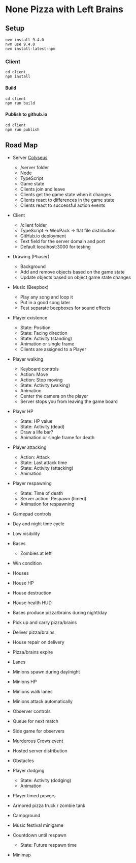# None Pizza with Left Brains

## Setup

```
nvm install 9.4.0
nvm use 9.4.0
nvm install-latest-npm
```

### Client

```
cd client
npm install
```

#### Build

```
cd client
npm run build
```

#### Publish to github.io

```
cd client
npm run publish
```

## Road Map

- Server [Colyseus](http://gamestd.io/colyseus/)
	- /server folder
	- Node
	- TypeScript
	- Game state
	- Clients join and leave
	- Clients get the game state when it changes
	- Clients react to differences in the game state
	- Clients react to successful action events

- Client
	- /client folder
	- TypeScript -> WebPack -> flat file distribution
	- GitHub.io deployment
	- Text field for the server domain and port
	- Default localhost:3000 for testing

- Drawing (Phaser)
	- Background
	- Add and remove objects based on the game state
	- Update objects based on object game state changes

- Music (Beepbox)
	- Play any song and loop it
	- Put in a good song later
	- Test separate beepboxes for sound effects

- Player existence
	- State: Position
	- State: Facing direction
	- State: Activity (standing)
	- Animation or single frame
	- Clients are assigned to a Player
- Player walking
	- Keyboard controls
	- Action: Move
	- Action: Stop moving
	- State: Activity (walking)
	- Animation
	- Center the camera on the player
	- Server stops you from leaving the game board
- Player HP
	- State: HP value
	- State: Activity (dead)
	- Draw a life bar?
	- Animation or single frame for death
- Player attacking
	- Action: Attack
	- State: Last attack time
	- State: Activity (attacking)
	- Animation
- Player respawning
	- State: Time of death
	- Server action: Respawn (timed)
	- Animation for respawning

- Gamepad controls

- Day and night time cycle
- Low visibility

- Bases
	- Zombies at left
- Win condition

- Houses
- House HP
- House destruction
- House health HUD

- Bases produce pizza/brains during night/day
- Pick up and carry pizza/brains
- Deliver pizza/brains
- House repair on delivery
- Pizza/brains expire

- Lanes
- Minions spawn during day/night
- Minions HP
- Minions walk lanes
- Minions attack automatically

- Observer controls
- Queue for next match
- Side game for observers
- Murderous Crows event

- Hosted server distribution

- Obstacles
- Player dodging
	- State: Activity (dodging)
	- Animation
- Player timed powers
- Armored pizza truck / zombie tank
- Campground
- Music festival minigame
- Countdown until respawn
	- State: Future respawn time
- Minimap
